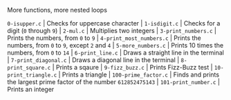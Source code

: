 More functions, more nested loops

 `0-isupper.c` | Checks for uppercase character 
| `1-isdigit.c` | Checks for a digit (`0` through `9`)
| `2-mul.c` | Multiplies two integers
| `3-print_numbers.c` | Prints the numbers, from `0` to `9`
| `4-print_most_numbers.c` | Prints the numbers, from `0` to `9`, except `2` and `4`
| `5-more_numbers.c` | Prints 10 times the numbers, from `0` to `14`
| `6-print_line.c` | Draws a straight line in the terminal
| `7-print_diagonal.c` | Draws a diagonal line in the terminal
| `8-print_square.c` | Prints a sqaure
| `9-fizz_buzz.c` | Prints Fizz-Buzz test
| `10-print_triangle.c` | Prints a triangle
| `100-prime_factor.c` | Finds and prints the largest prime factor of the number `612852475143`
| `101-print_number.c` | Prints an integer

